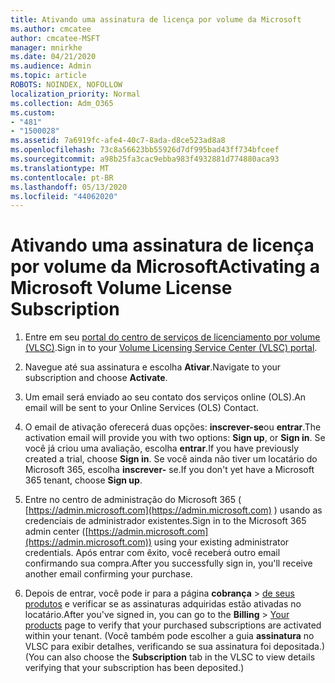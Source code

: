 ```yaml
---
title: Ativando uma assinatura de licença por volume da Microsoft
ms.author: cmcatee
author: cmcatee-MSFT
manager: mnirkhe
ms.date: 04/21/2020
ms.audience: Admin
ms.topic: article
ROBOTS: NOINDEX, NOFOLLOW
localization_priority: Normal
ms.collection: Adm_O365
ms.custom:
- "481"
- "1500028"
ms.assetid: 7a6919fc-afe4-40c7-8ada-d8ce523ad8a8
ms.openlocfilehash: 73c8a56623bb55926d7df995bad43ff734bfceef
ms.sourcegitcommit: a98b25fa3cac9ebba983f4932881d774880aca93
ms.translationtype: MT
ms.contentlocale: pt-BR
ms.lasthandoff: 05/13/2020
ms.locfileid: "44062020"
---
```

# <a name="activating-a-microsoft-volume-license-subscription"></a><span data-ttu-id="1397b-102">Ativando uma assinatura de licença por volume da Microsoft</span><span class="sxs-lookup"><span data-stu-id="1397b-102">Activating a Microsoft Volume License Subscription</span></span>

1. <span data-ttu-id="1397b-103">Entre em seu [portal do centro de serviços de licenciamento por volume (VLSC)](https://go.microsoft.com/fwlink/p/?LinkId=329762).</span><span class="sxs-lookup"><span data-stu-id="1397b-103">Sign in to your [Volume Licensing Service Center (VLSC) portal](https://go.microsoft.com/fwlink/p/?LinkId=329762).</span></span>

2. <span data-ttu-id="1397b-104">Navegue até sua assinatura e escolha **Ativar**.</span><span class="sxs-lookup"><span data-stu-id="1397b-104">Navigate to your subscription and choose **Activate**.</span></span>

3. <span data-ttu-id="1397b-105">Um email será enviado ao seu contato dos serviços online (OLS).</span><span class="sxs-lookup"><span data-stu-id="1397b-105">An email will be sent to your Online Services (OLS) Contact.</span></span>

4. <span data-ttu-id="1397b-106">O email de ativação oferecerá duas opções: **inscrever-se**ou **entrar**.</span><span class="sxs-lookup"><span data-stu-id="1397b-106">The activation email will provide you with two options: **Sign up**, or **Sign in**.</span></span> <span data-ttu-id="1397b-107">Se você já criou uma avaliação, escolha **entrar**.</span><span class="sxs-lookup"><span data-stu-id="1397b-107">If you have previously created a trial, choose **Sign in**.</span></span> <span data-ttu-id="1397b-108">Se você ainda não tiver um locatário do Microsoft 365, escolha **inscrever-** se.</span><span class="sxs-lookup"><span data-stu-id="1397b-108">If you don't yet have a Microsoft 365 tenant, choose **Sign up**.</span></span>

5. <span data-ttu-id="1397b-109">Entre no centro de administração do Microsoft 365 ( [https://admin.microsoft.com](https://admin.microsoft.com) ) usando as credenciais de administrador existentes.</span><span class="sxs-lookup"><span data-stu-id="1397b-109">Sign in to the Microsoft 365 admin center ([https://admin.microsoft.com](https://admin.microsoft.com)) using your existing administrator credentials.</span></span> <span data-ttu-id="1397b-110">Após entrar com êxito, você receberá outro email confirmando sua compra.</span><span class="sxs-lookup"><span data-stu-id="1397b-110">After you successfully sign in, you'll receive another email confirming your purchase.</span></span>

6. <span data-ttu-id="1397b-111">Depois de entrar, você pode ir para a página **cobrança** \> [de seus produtos](https://go.microsoft.com/fwlink/p/?linkid=842054) e verificar se as assinaturas adquiridas estão ativadas no locatário.</span><span class="sxs-lookup"><span data-stu-id="1397b-111">After you've signed in, you can go to the **Billing** \> [Your products](https://go.microsoft.com/fwlink/p/?linkid=842054) page to verify that your purchased subscriptions are activated within your tenant.</span></span> <span data-ttu-id="1397b-112">(Você também pode escolher a guia **assinatura** no VLSC para exibir detalhes, verificando se sua assinatura foi depositada.)</span><span class="sxs-lookup"><span data-stu-id="1397b-112">(You can also choose the **Subscription** tab in the VLSC to view details verifying that your subscription has been deposited.)</span></span>
